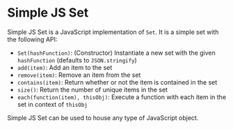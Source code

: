 # Simple JS Set

Simple JS Set is a JavaScript implementation of `Set`. It is a simple set with the following API:

- `Set(hashFunction)`: (Constructor) Instantiate a new set with the given `hashFunction` (defaults to `JSON.stringify`)
- `add(item)`: Add an item to the set
- `remove(item)`: Remove an item from the set
- `contains(item)`: Return whether or not the item is contained in the set
- `size()`: Return the number of unique items in the set
- `each(function(item), thisObj)`: Execute a function with each item in the set in context of `thisObj`

Simple JS Set can be used to house any type of JavaScript object.